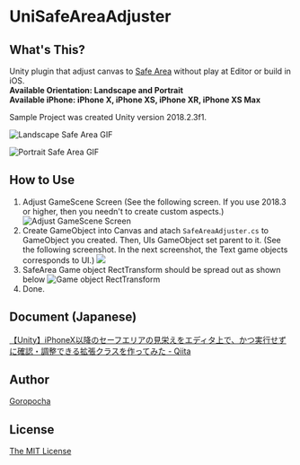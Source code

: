 # UniSafeAreaAdjuster

## What's This?
Unity plugin that adjust canvas to [Safe Area](https://developer.apple.com/design/human-interface-guidelines/ios/visual-design/adaptivity-and-layout/) without play at Editor or build in iOS.<br>
**Available Orientation: Landscape and Portrait**<br>
**Available iPhone: iPhone X, iPhone XS, iPhone XR, iPhone XS Max**

Sample Project was created Unity version 2018.2.3f1.<br>

![Landscape Safe Area GIF](https://camo.qiitausercontent.com/61b190ef7b546e78c8bdfa094120837a2d909d68/68747470733a2f2f71696974612d696d6167652d73746f72652e73332e616d617a6f6e6177732e636f6d2f302f3133333339392f33346162323039642d356362392d343732612d646635352d3132353830663431336164392e676966 "Landscape Safe Area")

![Portrait Safe Area GIF](https://camo.qiitausercontent.com/096e9046ac194bec428fd66f61646fa5daafed26/68747470733a2f2f71696974612d696d6167652d73746f72652e73332e616d617a6f6e6177732e636f6d2f302f3133333339392f39653639643361342d653863662d626663362d383932352d3031663465376332313136352e676966 "Portrait Safe Area")

## How to Use
1. Adjust GameScene Screen (See the following screen. If you use 2018.3 or higher, then you needn't to create custom aspects.)
![Adjust GameScene Screen](https://camo.qiitausercontent.com/5556a669f8753f81fb6d9f30633fd54d6d83a282/68747470733a2f2f71696974612d696d6167652d73746f72652e73332e616d617a6f6e6177732e636f6d2f302f3133333339392f31353938623336342d363735342d353531322d346661322d3066313936346264646430302e706e67)
2. Create GameObject into Canvas and atach `SafeAreaAdjuster.cs` to GameObject you created. Then, UIs GameObject set parent to it. (See the following screenshot. In the next screenshot, the Text game objects corresponds to UI.)
![](https://camo.qiitausercontent.com/76f22a053fe793ddf37db286cb6cebce9f4ace54/68747470733a2f2f71696974612d696d6167652d73746f72652e73332e616d617a6f6e6177732e636f6d2f302f3133333339392f30363432663062372d613630392d303130332d643461382d3361336438386237346331622e706e67)
3. SafeArea Game object RectTransform should be spread out as shown below
![Game object RectTransform](https://camo.qiitausercontent.com/f01503d5a8f65913214f2672a2b0aa46c264b427/68747470733a2f2f71696974612d696d6167652d73746f72652e73332e616d617a6f6e6177732e636f6d2f302f3133333339392f38626334393034322d383733632d326538612d643130372d3664383066383234646531652e706e67)
4. Done.

## Document (Japanese)
[【Unity】iPhoneX以降のセーフエリアの見栄えをエディタ上で、かつ実行せずに確認・調整できる拡張クラスを作ってみた - Qiita](https://qiita.com/goropocha/items/d5050a0223ead3288ec8)

## Author
[Goropocha](https://github.com/Goropocha)

## License
[The MIT License](https://github.com/Goropocha/UniSafeAreaAdjuster/blob/master/LICENSE)

